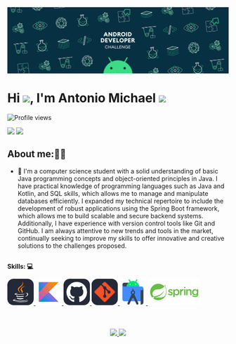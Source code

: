 <img align="center" src="./215768208-3bf3dda8-eeea-40ee-a58b-f5ac529685bf.gif?raw=true" alt="img-profile"/>

<h1 align="left">Hi <img src="https://raw.githubusercontent.com/kaueMarques/kaueMarques/master/hi.gif" height="30px">, I'm Antonio Michael <img src="https://raw.githubusercontent.com/aemmadi/aemmadi/master/wave.gif" width="30px"></h1>
<p align="left"> <img src="https://komarev.com/ghpvc/?username=maykonsilva2&color=yellow" alt="Profile views" /> </p>
 <div>
   <a href = "mailto:mayconvdl@hotmail.com"><img src="https://img.shields.io/badge/Microsoft_Outlook-0078D4?style=for-the-badge&logo=microsoft-outlook&logoColor=white" target="_blank"></a>
  <a href="https://www.linkedin.com/in/antonio-michael-dev/" target="_blank"><img src="https://img.shields.io/badge/-LinkedIn-%230077B5?style=for-the-badge&logo=linkedin&logoColor=white" target="_blank"></a>
   <!--  <a href = ""><img src="https://img.shields.io/badge/Instagram-E4405F?style=for-the-badge&logo=instagram&logoColor=white" target="_blank"><a/>  -->
 </div>

## About me:🧑‍🚀

- 🌱 I'm a computer science student with a solid understanding of basic Java programming concepts and object-oriented principles in Java.
I have practical knowledge of programming languages such as Java and Kotlin, and SQL skills, which allows me to manage and manipulate databases efficiently. I expanded my technical repertoire to include the development of robust applications using the Spring Boot framework, which allows me to build scalable and secure backend systems. Additionally, I have experience with version control tools like Git and GitHub. I am always attentive to new trends and tools in the market, continually seeking to improve my skills to offer innovative and creative solutions to the challenges proposed.
##

**Skills: :computer:**

<a href="https://oracle.com/ru/java/">
    <img
        src="./java.svg"
        title="Java"
        alt="Java"
        height="60px">
</a>
<a href="">
    <img
        src="./kotlin_1.svg"
        title="Kotlin"
        alt="Kotlin"
        height="60px">
</a>
<a href="https://github.com/">
    <img
        src="./github.svg"
        title="GitHub"
        alt="GitHub"
        height="60px">
</a>
<a href="https://git-scm.com/">
    <img
        src="./git.svg"
        title="Git"
        alt="git"
        height="60px">
</a>
<a href="https://developer.android.com/studio">
    <img
        src="./android_studio_1.svg"
        title="Android studio"
        alt="Android Studio"
        height="60px">
</a>
<a href="https://spring.io/projects/spring-boot">
    <img
        src="./springboot.svg"
        title="Springboot"
        alt="Springboot"
        height="60px">
</a>
<br/>
<br/>

<!--[![Linkedin Badge](https://img.shields.io/badge/-AntônioMichael-blue?style=flat-square&logo=Linkedin&logoColor=white&link=https://www.linkedin.com/in/antonio-michael-dev/)](https://www.linkedin.com/in/antonio-michael-dev/)
-->

<!--
## ⚡ Technologies

### Language :
<p align="left"> <a href="https://www.java.com" target="_new" rel="noreferrer"> <img src="https://raw.githubusercontent.com/devicons/devicon/master/icons/java/java-original.svg" alt="java" width="40" height="40"/> </a> </p>
-->

<br/>
<br/>
<div align="center">
  <a href="https://github.com/maykonsilva2">
   <img height = "150em" src="https://github-profile-summary-cards.vercel.app/api/cards/stats?username=maykonsilva2&layout=compact&langs_count=7&theme=tokyonight"">
<!--  <img height="150em" src="https://github-readme-stats.vercel.app/api?username=maykonsilva2&show_icons=true&theme=tokyonight&include_all_commits=true&count_private=true"/> -->
  <img height="150em" src="https://github-readme-stats.vercel.app/api/top-langs/?username=maykonsilva2&layout=compact&langs_count=7&theme=tokyonight"/>
</div>

<!--
## Social networks: :busts_in_silhouette:
-->
<!---
maykonsilva2/maykonsilva2 is a ✨ special ✨ repository because its `README.md` (this file) appears on your GitHub profile.
You can click the Preview link to take a look at your changes.
--->
